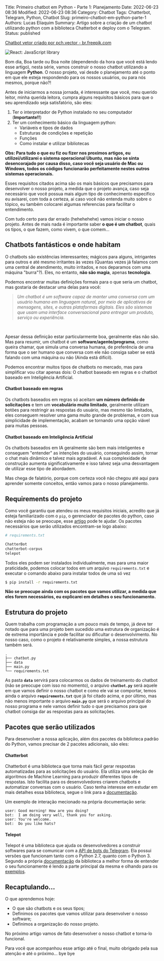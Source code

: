 Title: Primeiro chatbot em Python - Parte 1: Planejamento
Date: 2022-06-23 08:36
Modified: 2022-06-23 08:36
Category: Chatbot
Tags: Chatterbot, Telegram, Python, Chatbot
Slug: primeiro-chatbot-em-python-parte-1
Authors: Lucas Eliaquim
Summary: Artigo sobre a criação de um chatbot utilizando python com a biblioteca Chatterbot e deploy com o Telegram.
Status: published


<a href="https://br.freepik.com/fotos-vetores-gratis/chatbot">Chatbot vetor criado por pch.vector - br.freepik.com</a>

![React: JavaScript library](/images/chatbot-banner.jpg)


Bom dia, Boa tarde ou Boa noite (dependendo da hora que você está lendo esse artigo), nesta série, vamos construir o nosso chatbot utilizando a linguagem **Python**. O nosso projeto, vai desde o planejamento até o ponto em que ele esteja respondendo para os nossos usuários, ou para nós mesmos, porque não?!

Antes de iniciarmos a nossa jornada, é interessante que você, meu querido leitor, minha querida leitora, cumpra alguns requisitos básicos para que o seu aprendizado seja satisfatório, são eles:

1. Ter o interpretador de Python instalado no seu computador (**Importante!!**)
2. Ter um conhecimento básico da linguagem python:
    - Variáveis e tipos de dados
    - Estruturas de condições e repetição
    - Funções
    - Como instalar e utilizar bibliotecas

**Obs: Para tudo o que eu fiz ou fizer nos proximos artigos, eu utilizei/utilizarei o sistema operacional Ubuntu, mas não se sinta desencorajado por causa disso, caso você seja usuário de Mac ou Windows, todos os códigos funcionarão perfeitamente nestes outros sistemas operacionais.**

Esses requisitos citados acima são os mais básicos que precisamos para desenvolver o nosso projeto, a medida que o projeto avança, caso seja necessário que você possua mais algum tipo de conhecimento específico eu avisarei, com toda a certeza, ai caso você não entenda muito sobre o tópico, eu também colocarei algumas referencias para facilitar o entendimento.

Com tudo certo para dar errado (hehehehehe) vamos iniciar o nosso projeto. Antes de mais nada é importante saber **o que é um chatbot**, quais os tipos, o que fazem, como vivem, o que comem...


## Chatbots fantásticos e onde habitam


O chatbots são existências interessantes; mágicos para alguns, intrigantes para outros e até mesmo irritantes às vezes (Quantas vezes já falamos com uma central de atendimento, muito irritados, e nos deparamos com uma máquina "burra"?). Eles, no entanto, **não são magia**, apenas **tecnologia**.

Podemos encontrar muitas definições formais para o que seria um chatbot, mas gostaria de destacar uma delas para você:


>_Um chatbot é um software capaz de manter uma conversa com um usuário humano em linguagem natural, por meio de aplicativos de mensagens, sites, e outras plataformas digitais. Eles são sistemas que usam uma interface conversacional para entregar um produto, serviço ou experiência._

<br>


Apesar dessa definição estar particularmente boa, geralmente elas não são. Mas para resumir, um chatbot é um **software/agente/programa**, como queira chamar, que simula uma conversa humana, de preferência de uma forma que o ser humano que conversa com ele não consiga saber se está falando com uma máquina ou não (Ainda está difícil).

Podemos encontrar muitos tipos de chatbots no mercado, mas para simplificar vou citar apenas dois: O chatbot baseado em regras e o chatbot baseado em Inteligência Artificial.

#### Chatbot baseado em regras

Os chatbots baseados em regras só aceitam **um número definido de solicitações** e tem um **vocabulário muito limitado**, geralmente utilizam botões para restringir as respostas do usuário, mas mesmo tão limitados, eles conseguem resolver uma gama muito grande de problemas, e com sua simplicidade de implementação, acabam se tornando uma opção viável para muitas pessoas.

#### Chatbot baseado em Inteligência Artificial

Os chatbots baseados em IA geralmente são bem mais inteligentes e conseguem "entender" as intenções do usuário, conseguindo assim, tornar o chat mais dinâmico e talvez mais agradável. A sua complexidade de construção aumenta significativamente e isso talvez seja uma desvantagem de utilizar esse tipo de abordadem.

Mas chega de falatório, porque com certeza você não chegou até aqui para aprender somente conceitos, então vamos para o nosso planejamento.


## Requirements do projeto


Como você garantiu que atendeu os meus requisitos iniciais, acredito que já esteja familiarizado com o `pip`, o gerenciador de pacotes do python, caso não esteja não se preocupe, esse [artigo](https://realpython.com/what-is-pip/) pode te ajudar. Os pacotes necessários que serão utilizados encontram-se logo abaixo:

```bash
# requirements.txt

ChatterBot
chatterbot-corpus
telepot
```

Todos eles podem ser instalados individualmente, mas para uma maior praticidade, podemos colocar todos em um arquivo `requirements.txt` e executar o comando abaixo para instalar todos de uma só vez

```bash
$ pip install -r requirements.txt
```

**Não se preocupe ainda com os pacotes que vamos utilizar, a medida que eles forem necessários, eu explicarei em detalhes o seu funcionamento.**


## Estrutura do projeto


Quem trabalha com programação a um pouco mais de tempo, já deve ter notado que para uma projeto bem sucedido uma estrutura de organização é de extrema importância e pode facilitar ou dificultar o desenvolvimento. No nosso caso, como o projeto é relativamente simples, a nossa estrutura também será.

```
.
├── chatbot.py
├── data
├── main.py
└── requirements.txt
```

As pasta **`data`** servirá para colocarmos os dados de treinamento do chatbot (não se preocupe com isso no momento), o arquivo **`chatbot.py`** será aquele em que vamos definir o nosso chatbot e como ele vai se comportar, temos ainda o arquivo **`requirements.txt`** que já foi citado acima, e por último, mas não menos importante o arquivo **`main.py`** que será o arquivo principal do nosso programa e nele vamos definir tudo o que precisamos para que chatbot consiga dar as respostas para as solicitações.


## Pacotes que serão utilizados


Para desenvolver a nossa aplicação, além dos pacotes da biblioteca padrão do Python, vamos precisar de 2 pacotes adicionais, são eles:

#### Chatterbot

Chatterbot é uma biblioteca que torna mais fácil gerar respostas automatizadas para as solicitações do usuário. Ela utiliza uma seleção de algoritmos de Machine Learning para produzir diferentes tipos de respostas. Isto facilita para os desenvolvedores criarem chatbots e automatizar conversas com o usuário. Caso tenha interesse em estudar em mais detalhes essa biblioteca, segue o link para a [documentação](https://chatterbot.readthedocs.io/en/stable/).

Um exemplo de interação mecionado na própria documentação seria:

```text
user: Good morning! How are you doing?
bot:  I am doing very well, thank you for asking.
user: You're welcome.
bot:  Do you like hats?
```

#### Telepot

Telepot é uma biblioteca que ajuda os desenvolvedores a construir softwares para se comunicar com a [API de bots do Telegram](https://core.telegram.org/bots). Ela possui versões que funcionam tanto com o Python 2.7, quanto com o Python 3. Segundo a própria [documentação](https://telepot.readthedocs.io/en/latest/) da biblioteca a melhor forma de entender o seu funcionamente é lendo a parte principal da mesma e olhando para os [exemplos](https://github.com/nickoala/telepot/tree/master/examples).


## Recaptulando...


O que aprendemos hoje:

- O que são chatbots e os seus tipos;
- Definimos os pacotes que vamos utilizar para desenvolver o nosso software;
- Definimos a organização do nosso projeto.

No próximo artigo vamos de fato desenvolver o nosso chatbot e torna-lo funcional.

Para você que acompanhou esse artigo até o final, muito obrigado pela sua atenção e até o próximo... bye bye
